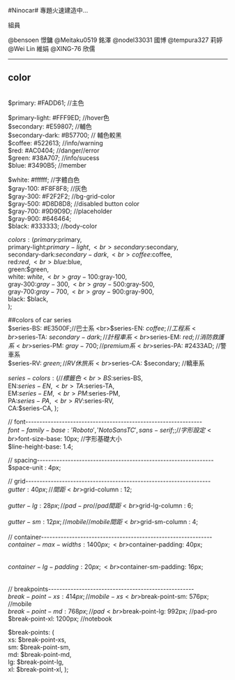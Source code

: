 #Ninocar#
專題火速建造中...

組員


@bensoen     憬鏞
@Meitaku0519 銘澤
@nodel33031  國博
@tempura327  莉婷
@Wei Lin     維娟
@XING-76     欣儒










---
## color
<br>
$primary: #FADD61;  //主色
<br>

$primary-light: #FFF9ED; //hover色
<br>
$secondary: #E59807;  //輔色
<br>
$secondary-dark: #B57700; // 輔色較黑
<br>
$coffee: #522613; //info/warning
<br>
$red: #AC0404; //danger//error
<br>
$green: #38A707; //info/sucess
<br>
$blue: #3490B5; //member
<br>

$white: #ffffff;        //字體白色
<br>
$gray-100: #F8F8F8;     //灰色
<br>
$gray-300: #F2F2F2; //bg-grid-color
<br>
$gray-500: #D8D8D8; //disabled button color
<br>
$gray-700: #9D9D9D; //placeholder
<br>
$gray-900: #646464;
<br>
$black: #333333; //body-color
<br>


$colors: (
 primary:$primary,
  <br>
  primary-light:$primary-light,
  <br>
  secondary:$secondary,
  <br>
  secondary-dark:$secondary-dark,
    <br>
  coffee:$coffee,
    <br>
  red:$red,
    <br>
  blue:$blue,
    <br>
  green:$green,
    <br>
  white: $white,
    <br>
  gray-100:$gray-100,
    <br>
  gray-300:$gray-300,
    <br>
  gray-500:$gray-500,
    <br>
  gray-700:$gray-700,
    <br>
  gray-900:$gray-900,
    <br>
  black: $black,
    <br>
);

##colors of car series 
 <br>$series-BS: #E3500F;//巴士系
 <br>$series-EN: $coffee; //工程系
 <br>$series-TA: $secondary-dark; //計程車系
 <br>$series-EM: $red; //消防救護系
 <br>$series-PM: $gray-700; //premium系
 <br>$series-PA: #2433AD; //警車系
 <br>$series-RV: $green; //RV休旅系
 <br>$series-CA: $secondary; //轎車系


$series-colors: (   //標籤色
   <br>BS:$series-BS,
   <br>EN:$series-EN,
   <br>TA:$series-TA, 
   <br>EM:$series-EM,
   <br>PM:$series-PM,
   <br>PA:$series-PA,
   <br>RV:$series-RV,
   <br>CA:$series-CA,
);




// font---------------------------------------------------------------
<br>$font-family-base: 'Roboto', 'Noto Sans TC', sans-serif;;  //字形設定
<br>$font-size-base: 10px;  //字形基礎大小
<br>$line-height-base: 1.4;


// spacing---------------------------------------------------------------
<br>$space-unit : 4px;


// grid------------------------------------------------------------------
<br>$gutter: 40px;  //間距
<br>$grid-column : 12;
<br>
<br>$gutter-lg: 28px; //pad-pro //pad間距
<br>$grid-lg-column : 6; 
<br>
<br>$gutter-sm: 12px; //mobile  //mobile間距
<br>$grid-sm-column : 4;
<br>
<br>// container-------------------------------------------------------------
<br>$container-max-widths: 1400px; 
<br>$container-padding: 40px;
<br>
<br> 
<br>$container-lg-padding: 20px;
<br>$container-sm-padding: 16px;
<br> 
<br>
<br>// breakpoints----------------------------------------------------
<br>$break-point-xs: 414px;  //mobile-xs
<br>$break-point-sm: 576px;  //mobile
<br>$break-point-md: 768px;  //pad
<br>$break-point-lg: 992px;  //pad-pro
<br>$break-point-xl: 1200px; //notebook


$break-points: (
  <br>xs: $break-point-xs, 
  <br>sm: $break-point-sm, 
  <br>md: $break-point-md, 
  <br>lg: $break-point-lg, 
  <br>xl: $break-point-xl, 
);

